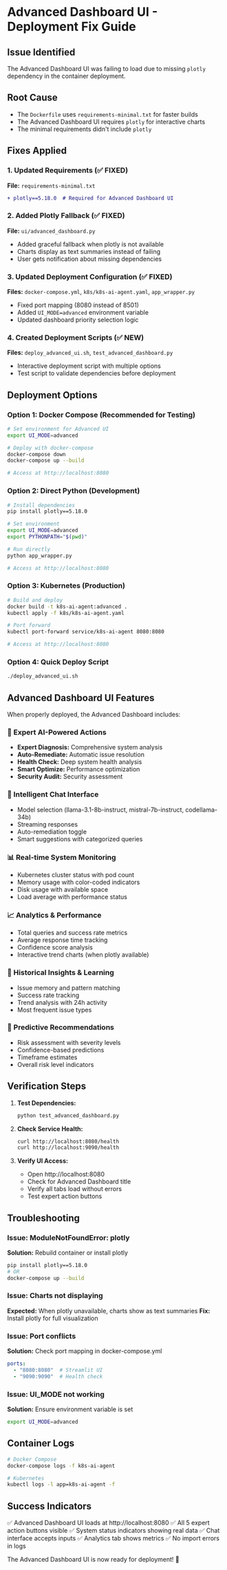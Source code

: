 # Advanced Dashboard UI - Deployment Fix Guide

## Issue Identified
The Advanced Dashboard UI was failing to load due to missing `plotly` dependency in the container deployment.

## Root Cause
- The `Dockerfile` uses `requirements-minimal.txt` for faster builds
- The Advanced Dashboard UI requires `plotly` for interactive charts
- The minimal requirements didn't include `plotly`

## Fixes Applied

### 1. Updated Requirements (✅ FIXED)
**File:** `requirements-minimal.txt`
```diff
+ plotly==5.18.0  # Required for Advanced Dashboard UI
```

### 2. Added Plotly Fallback (✅ FIXED)
**File:** `ui/advanced_dashboard.py`
- Added graceful fallback when plotly is not available
- Charts display as text summaries instead of failing
- User gets notification about missing dependencies

### 3. Updated Deployment Configuration (✅ FIXED)
**Files:** `docker-compose.yml`, `k8s/k8s-ai-agent.yaml`, `app_wrapper.py`
- Fixed port mapping (8080 instead of 8501)
- Added `UI_MODE=advanced` environment variable
- Updated dashboard priority selection logic

### 4. Created Deployment Scripts (✅ NEW)
**Files:** `deploy_advanced_ui.sh`, `test_advanced_dashboard.py`
- Interactive deployment script with multiple options
- Test script to validate dependencies before deployment

## Deployment Options

### Option 1: Docker Compose (Recommended for Testing)
```bash
# Set environment for Advanced UI
export UI_MODE=advanced

# Deploy with docker-compose
docker-compose down
docker-compose up --build

# Access at http://localhost:8080
```

### Option 2: Direct Python (Development)
```bash
# Install dependencies
pip install plotly==5.18.0

# Set environment
export UI_MODE=advanced
export PYTHONPATH="$(pwd)"

# Run directly
python app_wrapper.py

# Access at http://localhost:8080
```

### Option 3: Kubernetes (Production)
```bash
# Build and deploy
docker build -t k8s-ai-agent:advanced .
kubectl apply -f k8s/k8s-ai-agent.yaml

# Port forward
kubectl port-forward service/k8s-ai-agent 8080:8080

# Access at http://localhost:8080
```

### Option 4: Quick Deploy Script
```bash
./deploy_advanced_ui.sh
```

## Advanced Dashboard UI Features

When properly deployed, the Advanced Dashboard includes:

### 🔧 Expert AI-Powered Actions
- **Expert Diagnosis:** Comprehensive system analysis
- **Auto-Remediate:** Automatic issue resolution  
- **Health Check:** Deep system health analysis
- **Smart Optimize:** Performance optimization
- **Security Audit:** Security assessment

### 💬 Intelligent Chat Interface
- Model selection (llama-3.1-8b-instruct, mistral-7b-instruct, codellama-34b)
- Streaming responses
- Auto-remediation toggle
- Smart suggestions with categorized queries

### 📊 Real-time System Monitoring
- Kubernetes cluster status with pod count
- Memory usage with color-coded indicators
- Disk usage with available space
- Load average with performance status

### 📈 Analytics & Performance
- Total queries and success rate metrics
- Average response time tracking
- Confidence score analysis
- Interactive trend charts (when plotly available)

### 🧠 Historical Insights & Learning
- Issue memory and pattern matching
- Success rate tracking
- Trend analysis with 24h activity
- Most frequent issue types

### 🔮 Predictive Recommendations
- Risk assessment with severity levels
- Confidence-based predictions
- Timeframe estimates
- Overall risk level indicators

## Verification Steps

1. **Test Dependencies:**
   ```bash
   python test_advanced_dashboard.py
   ```

2. **Check Service Health:**
   ```bash
   curl http://localhost:8080/health
   curl http://localhost:9090/health
   ```

3. **Verify UI Access:**
   - Open http://localhost:8080
   - Check for Advanced Dashboard title
   - Verify all tabs load without errors
   - Test expert action buttons

## Troubleshooting

### Issue: ModuleNotFoundError: plotly
**Solution:** Rebuild container or install plotly
```bash
pip install plotly==5.18.0
# OR
docker-compose up --build
```

### Issue: Charts not displaying
**Expected:** When plotly unavailable, charts show as text summaries
**Fix:** Install plotly for full visualization

### Issue: Port conflicts
**Solution:** Check port mapping in docker-compose.yml
```yaml
ports:
  - "8080:8080"  # Streamlit UI
  - "9090:9090"  # Health check
```

### Issue: UI_MODE not working
**Solution:** Ensure environment variable is set
```bash
export UI_MODE=advanced
```

## Container Logs
```bash
# Docker Compose
docker-compose logs -f k8s-ai-agent

# Kubernetes
kubectl logs -l app=k8s-ai-agent -f
```

## Success Indicators

✅ Advanced Dashboard UI loads at http://localhost:8080
✅ All 5 expert action buttons visible
✅ System status indicators showing real data
✅ Chat interface accepts inputs
✅ Analytics tab shows metrics
✅ No import errors in logs

The Advanced Dashboard UI is now ready for deployment! 🚀
